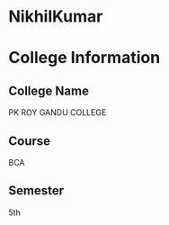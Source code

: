 # NikhilKumar

# College Information

## College Name
PK ROY GANDU COLLEGE

## Course
BCA

## Semester
5th
